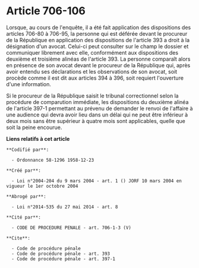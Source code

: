 # Article 706-106

Lorsque, au cours de l'enquête, il a été fait application des dispositions des articles 706-80 à 706-95, la personne qui est
déférée devant le procureur de la République en application des dispositions de l'article 393 a droit à la désignation d'un
avocat. Celui-ci peut consulter sur le champ le dossier et communiquer librement avec elle, conformément aux dispositions des
deuxième et troisième alinéas de l'article 393. La personne comparaît alors en présence de son avocat devant le procureur de
la République qui, après avoir entendu ses déclarations et les observations de son avocat, soit procède comme il est dit aux
articles 394 à 396, soit requiert l'ouverture d'une information.

Si le procureur de la République saisit le tribunal correctionnel selon la procédure de comparution immédiate, les
dispositions du deuxième alinéa de l'article 397-1 permettant au prévenu de demander le renvoi de l'affaire à une audience
qui devra avoir lieu dans un délai qui ne peut être inférieur à deux mois sans être supérieur à quatre mois sont applicables,
quelle que soit la peine encourue.

**Liens relatifs à cet article**

	**Codifié par**:

	  - Ordonnance 58-1296 1958-12-23

	**Créé par**:

	  - Loi n°2004-204 du 9 mars 2004 - art. 1 () JORF 10 mars 2004 en vigueur le 1er octobre 2004

	**Abrogé par**:

	  - Loi n°2014-535 du 27 mai 2014 - art. 8

	**Cité par**:

	  - CODE DE PROCEDURE PENALE - art. 706-1-3 (V)

	**Cite**:

	  - Code de procédure pénale
	  - Code de procédure pénale - art. 393
	  - Code de procédure pénale - art. 397-1
